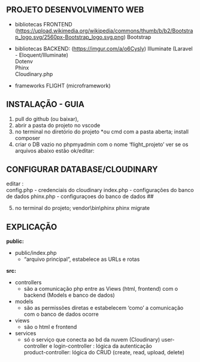 ## PROJETO DESENVOLVIMENTO WEB

* bibliotecas FRONTEND
(https://upload.wikimedia.org/wikipedia/commons/thumb/b/b2/Bootstrap_logo.svg/2560px-Bootstrap_logo.svg.png)
Bootstrap

* bibliotecas BACKEND:
(https://imgur.com/a/o6Cysly)
Illuminate (Laravel - Eloquent/Illuminate)  
Dotenv  
Phinx  
Cloudinary.php

* frameworks
FLIGHT (microframework)

## INSTALAÇÃO \- GUIA

1. pull do github (ou baixar), 
2. abrir a pasta do projeto no vscode
3. no terminal no diretório do projeto *ou cmd com a pasta aberta;
   install composer 
4. criar o DB vazio no phpmyadmin com o nome ‘flight\_projeto’
   ver se os arquivos abaixo estão ok/editar:
   
## CONFIGURAR DATABASE/CLOUDINARY  
editar :  
   config.php - credenciais do cloudinary
   index.php - configurações do banco de dados
   phinx.php - configuraçoes do banco de dados ##
   
5. no terminal do projeto;
   vendor\bin\phinx
   phinx migrate 


## EXPLICAÇÃO

**public:**
* public/index.php  
  * “arquivo principal”, estabelece as URLs e rotas

**src:**
* controllers  
  * são a comunicação php entre as Views (html, frontend) com o backend (Models e banco de dados)  
* models   
  * são as permissões diretas e estabelecem ‘como’ a comunicação com o banco de dados ocorre  
* views  
  * são o html e frontend  
* services  
  * só o serviço que conecta ao bd da nuvem (Cloudinary)
user-controller e login-controller : lógica da autenticação   
product-controller: lógica do CRUD (create, read, upload, delete)
